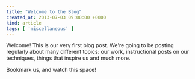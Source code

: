 ```yaml
---
title: "Welcome to the Blog"
created_at: 2013-07-03 09:00:00 +0000
kind: article
tags: [ 'miscellaneous' ]
---
```


Welcome! This is our very first blog post. We're going to be posting regularly about many different topics:
 our work, instructional posts on our techniques, things that inspire us and much more.

Bookmark us, and watch this space!